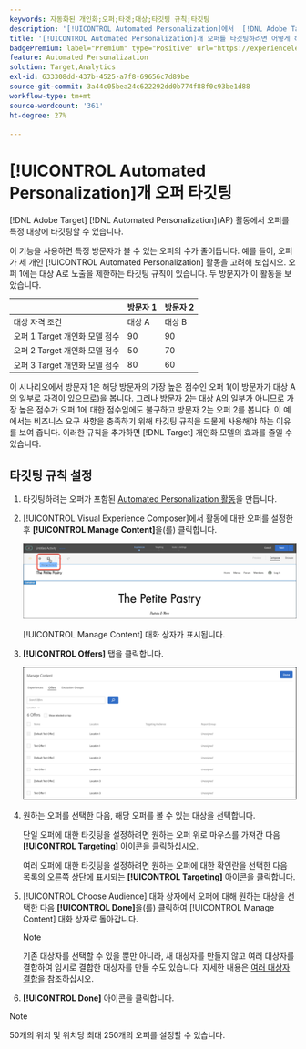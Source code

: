 ```yaml
---
keywords: 자동화된 개인화;오퍼;타겟;대상;타깃팅 규칙;타깃팅
description: '[!UICONTROL Automated Personalization]에서  [!DNL Adobe Target](AP) 활동을 사용하여 특정 대상에게 개별 오퍼를 타깃팅하는 방법을 알아봅니다.'
title: '[!UICONTROL Automated Personalization]개 오퍼를 타깃팅하려면 어떻게 해야 합니까?'
badgePremium: label="Premium" type="Positive" url="https://experienceleague.adobe.com/docs/target/using/introduction/intro.html?lang=en#premium newtab=true" tooltip="Target Premium에 포함된 내용을 확인합니다."
feature: Automated Personalization
solution: Target,Analytics
exl-id: 633308dd-437b-4525-a7f8-69656c7d89be
source-git-commit: 3a44c05bea24c622292dd0b774f88f0c93be1d88
workflow-type: tm+mt
source-wordcount: '361'
ht-degree: 27%

---
```


# [!UICONTROL Automated Personalization]개 오퍼 타깃팅

[!DNL Adobe Target] [!DNL Automated Personalization]&#x200B;(AP) 활동에서 오퍼를 특정 대상에 타깃팅할 수 있습니다.

이 기능을 사용하면 특정 방문자가 볼 수 있는 오퍼의 수가 줄어듭니다. 예를 들어, 오퍼가 세 개인 [!UICONTROL Automated Personalization] 활동을 고려해 보십시오. 오퍼 1에는 대상 A로 노출을 제한하는 타깃팅 규칙이 있습니다. 두 방문자가 이 활동을 보았습니다.

| | 방문자 1 | 방문자 2 |
|--- |--- |--- |
| 대상 자격 조건 | 대상 A | 대상 B |
| 오퍼 1 Target 개인화 모델 점수 | 90 | 90 |
| 오퍼 2 Target 개인화 모델 점수 | 50 | 70 |
| 오퍼 3 Target 개인화 모델 점수 | 80 | 60 |

이 시나리오에서 방문자 1은 해당 방문자의 가장 높은 점수인 오퍼 1(이 방문자가 대상 A의 일부로 자격이 있으므로)을 봅니다. 그러나 방문자 2는 대상 A의 일부가 아니므로 가장 높은 점수가 오퍼 1에 대한 점수임에도 불구하고 방문자 2는 오퍼 2를 봅니다. 이 예에서는 비즈니스 요구 사항을 충족하기 위해 타깃팅 규칙을 드물게 사용해야 하는 이유를 보여 줍니다. 이러한 규칙을 추가하면 [!DNL Target] 개인화 모델의 효과를 줄일 수 있습니다.

## 타깃팅 규칙 설정

1. 타깃팅하려는 오퍼가 포함된 [Automated Personalization 활동](/help/main/c-activities/t-automated-personalization/create-ap-activity.md)을 만듭니다.
1. [!UICONTROL Visual Experience Composer]에서 활동에 대한 오퍼를 설정한 후 **[!UICONTROL Manage Content]**&#x200B;을(를) 클릭합니다.

   ![콘텐츠 관리](/help/main/c-activities/t-automated-personalization/assets/manage-content.png)

   [!UICONTROL Manage Content] 대화 상자가 표시됩니다.

1. **[!UICONTROL Offers]** 탭을 클릭합니다.

   ![오퍼 페이지](/help/main/c-activities/t-automated-personalization/assets/manage-content-offers.png)

1. 원하는 오퍼를 선택한 다음, 해당 오퍼를 볼 수 있는 대상을 선택합니다.

   단일 오퍼에 대한 타깃팅을 설정하려면 원하는 오퍼 위로 마우스를 가져간 다음 **[!UICONTROL Targeting]** 아이콘을 클릭하십시오.

   여러 오퍼에 대한 타깃팅을 설정하려면 원하는 오퍼에 대한 확인란을 선택한 다음 목록의 오른쪽 상단에 표시되는 **[!UICONTROL Targeting]** 아이콘을 클릭합니다.

1. [!UICONTROL Choose Audience] 대화 상자에서 오퍼에 대해 원하는 대상을 선택한 다음 **[!UICONTROL Done]**&#x200B;을(를) 클릭하여 [!UICONTROL Manage Content] 대화 상자로 돌아갑니다.

   >[!NOTE]
   >
   >기존 대상자를 선택할 수 있을 뿐만 아니라, 새 대상자를 만들지 않고 여러 대상자를 결합하여 임시로 결합한 대상자를 만들 수도 있습니다. 자세한 내용은 [여러 대상자 결합](/help/main/c-target/combining-multiple-audiences.md#concept_A7386F1EA4394BD2AB72399C225981E5)을 참조하십시오.

1. **[!UICONTROL Done]** 아이콘을 클릭합니다.

>[!NOTE]
>
>50개의 위치 및 위치당 최대 250개의 오퍼를 설정할 수 있습니다.

